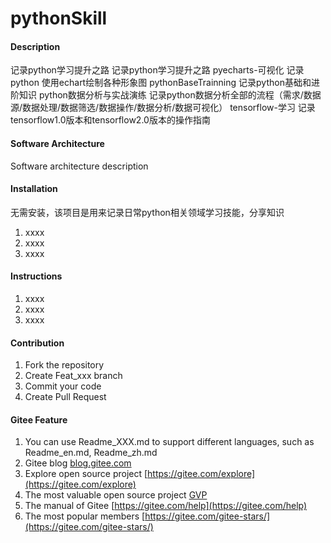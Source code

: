 # pythonSkill

#### Description
记录python学习提升之路
记录python学习提升之路
pyecharts-可视化   记录python 使用echart绘制各种形象图
pythonBaseTrainning   记录python基础和进阶知识
python数据分析与实战演练   记录python数据分析全部的流程（需求/数据源/数据处理/数据筛选/数据操作/数据分析/数据可视化）
tensorflow-学习    记录tensorflow1.0版本和tensorflow2.0版本的操作指南

#### Software Architecture
Software architecture description

#### Installation
无需安装，该项目是用来记录日常python相关领域学习技能，分享知识
1.  xxxx
2.  xxxx
3.  xxxx

#### Instructions

1.  xxxx
2.  xxxx
3.  xxxx

#### Contribution

1.  Fork the repository
2.  Create Feat_xxx branch
3.  Commit your code
4.  Create Pull Request


#### Gitee Feature

1.  You can use Readme\_XXX.md to support different languages, such as Readme\_en.md, Readme\_zh.md
2.  Gitee blog [blog.gitee.com](https://blog.gitee.com)
3.  Explore open source project [https://gitee.com/explore](https://gitee.com/explore)
4.  The most valuable open source project [GVP](https://gitee.com/gvp)
5.  The manual of Gitee [https://gitee.com/help](https://gitee.com/help)
6.  The most popular members  [https://gitee.com/gitee-stars/](https://gitee.com/gitee-stars/)
